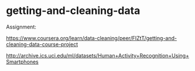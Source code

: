 # getting-and-cleaning-data


Assignment:

https://www.coursera.org/learn/data-cleaning/peer/FIZtT/getting-and-cleaning-data-course-project


http://archive.ics.uci.edu/ml/datasets/Human+Activity+Recognition+Using+Smartphones




